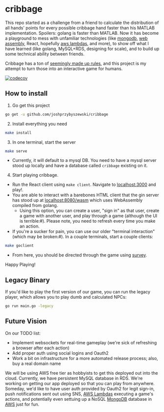 # cribbage

This repo started as a challenge from a friend to calculate the distribution of all hands' points for every possible cribbage hand faster than his MATLAB implementation. Spoilers: golang is faster than MATLAB. Now it has become a playground to mess with unfamiliar technologies (like [mongodb](https://www.mongodb.com), [web assembly](https://webassembly.org/), React, hopefully [aws lambdas](https://aws.amazon.com/lambda/), and more), to show off what I have learned (like golang, MySQL+RDS, designing for scale), and to build up some technical ability between friends.

Cribbage has a ton of [seemingly made up rules](https://bicyclecards.com/how-to-play/cribbage/), and this project is my attempt to turn those into an interactive game for humans.

[![codecov](https://codecov.io/gh/joshprzybyszewski/cribbage/branch/master/graph/badge.svg)](https://codecov.io/gh/joshprzybyszewski/cribbage)

## How to install

1. Go get this project

```bash
go get -u github.com/joshprzybyszewski/cribbage
```

2. Install everything you need

```bash
make install
```

3. In one terminal, start the server

```bash
make serve
```

- Currently, it will default to a mysql DB. You need to have a mysql server stood up locally and have a database called `cribbage` existing on it.

4. Start playing cribbage.

- Run the React client using `make client`. Navigate to [localhost:3000](localhost:3000) and play!.
- You are able to interact with a barebones HTML client that the gin server has stood up at [localhost:8080/wasm](localhost:8080/wasm) which uses WebAssembly compiled from golang.
  - Using this option, you can create a user, "sign in" as that user, create a game with another user, and play through a game (although the UI is terrible:#). Please note, you need to refresh every time you make an action.
- If you're a sucker for pain, you can use our older "terminal interaction" (which may be broken:#). In a couple terminals, start a couple clients:

```bash
make goclient
```

- From here, you should be directed through the game using [survey](https://github.com/AlecAivazis/survey).

Happy Playing!

## Legacy Binary

If you'd like to play the first version of our game, you can run the legacy player, which allows you to play dumb and calculated NPCs:

```bash
go run main.go -legacy
```

## Future Vision

On our TODO list:

- Implement websockets for real-time gameplay (we're sick of refreshing a browser after each action)
- Add proper auth using social logins and Oauth2
- Work a bit on infrastructure for a more automated release process; also, buy a real domain name

We will be using AWS free tier as hobbyists to get this deployed out into the cloud. Currently, we have persistent MySQL database in RDS. We're working on getting our app deployed so that you can play from anywhere. Someday, we'd like to have user auth provided by Oauth2 for legit sign-in, push notifications sent out using SNS, [AWS Lambdas](https://aws.amazon.com/lambda/) executing a game's actions, and potentially even settuing up a NoSQL [MongoDB](https://www.mongodb.com/) database in [AWS](https://docs.aws.amazon.com/quickstart/latest/mongodb/overview.html) just for fun.
